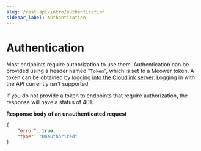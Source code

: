 ```yaml
---
slug: /rest-api/intro/authentication
sidebar_label: Authentication
---
```


# Authentication

Most endpoints require authorization to use them. Authentication can be provided using a header named "`Token`", which is set to a Meower token. A token can be obtained by [logging into the Cloudlink server](../../cloudlink/commands/authpswd). Logging in with the API currently isn't supported.

If you do not provide a token to endpoints that require authorization, the response will have a status of 401.

**Response body of an unauthenticated request**

```json
{
	"error": true,
	"type": "Unauthorized"
}
```
